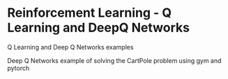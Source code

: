 # Reinforcement Learning - Q Learning and DeepQ Networks
 Q Learning and Deep Q Networks examples

Deep Q Networks example of solving the CartPole problem using gym and pytorch
